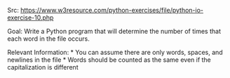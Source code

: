 Src: https://www.w3resource.com/python-exercises/file/python-io-exercise-10.php

Goal: Write a Python program that will determine the number of times that
    each word in the file occurs.

Relevant Information:
    * You can assume there are only words, spaces, and newlines in the file
    * Words should be counted as the same even if the capitalization is
      different
